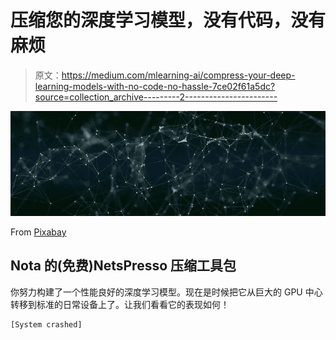 # 压缩您的深度学习模型，没有代码，没有麻烦

> 原文：<https://medium.com/mlearning-ai/compress-your-deep-learning-models-with-no-code-no-hassle-7ce02f61a5dc?source=collection_archive---------2----------------------->

![](img/2b274884108fd2725700d5471a78e9d7.png)

From [Pixabay](https://pixabay.com/illustrations/communication-digital-computer-4871245/)

## Nota 的(免费)NetsPresso 压缩工具包

你努力构建了一个性能良好的深度学习模型。现在是时候把它从巨大的 GPU 中心转移到标准的日常设备上了。让我们看看它的表现如何！

```
[System crashed]
```